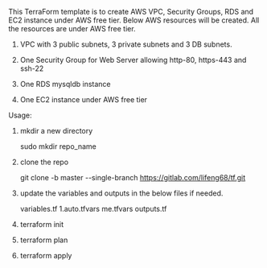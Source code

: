 This TerraForm template is to create AWS VPC, Security Groups, RDS and EC2 instance under AWS free tier. 
Below AWS resources will be created. All the resources are under AWS free tier.

1. VPC with 3 public subnets, 3 private subnets and 3 DB subnets.

2. One Security Group for Web Server allowing http-80, https-443 and ssh-22

3. One RDS mysqldb instance

4. One EC2 instance under AWS free tier

Usage:

1. mkdir a new directory

   sudo mkdir repo_name

2. clone the repo

   git clone -b master --single-branch https://gitlab.com/lifeng68/tf.git

3. update the variables and outputs in the below files if needed.

    variables.tf
    1.auto.tfvars
    me.tfvars
    outputs.tf

4. terraform init

5. terraform plan

6. terraform apply
